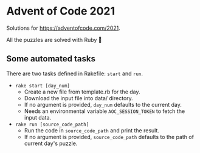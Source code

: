 # Advent of Code 2021

Solutions for https://adventofcode.com/2021.

All the puzzles are solved with Ruby 💎

## Some automated tasks

There are two tasks defined in Rakefile: `start` and `run`.
- `rake start [day_num]`
  - Create a new file from template.rb for the day.
  - Download the input file into data/ directory.
  - If no argument is provided, `day_num` defaults to the current day.
  - Needs an environmental variable `AOC_SESSION_TOKEN` to fetch the input data.
- `rake run [source_code_path]`
  - Run the code in `source_code_path` and print the result.
  - If no argument is provided, `source_code_path` defaults to the path of current day's puzzle.
